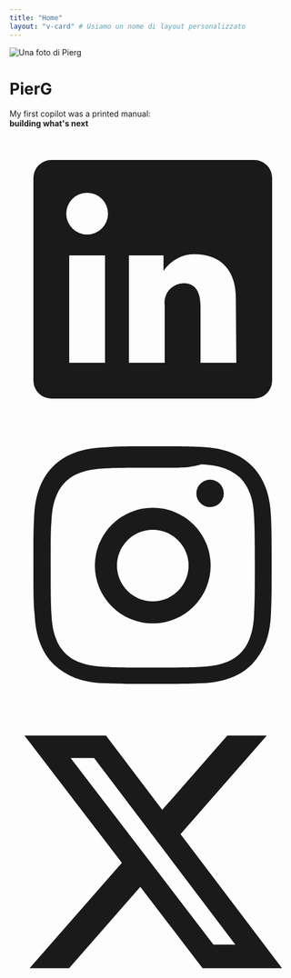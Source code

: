 ```yaml
---
title: "Home"
layout: "v-card" # Usiamo un nome di layout personalizzato
---
```

<div class="v-card">
    <img src="{{ '/img/profilo.jpg' | url }}" alt="Una foto di Pierg" class="profile-picture">
    <h1>PierG</h1>
    <p>My first copilot was a printed manual:<br><strong>building what's next</strong></p>
    <div class="social-icons">
        <a href="https://www.linkedin.com/in/pierg" title="LinkedIn" target="_blank" rel="noopener noreferrer">
            <svg xmlns="http://www.w3.org/2000/svg" viewBox="0 0 24 24" fill="currentColor" role="img" aria-hidden="true"><path d="M20.5 2h-17A1.5 1.5 0 002 3.5v17A1.5 1.5 0 003.5 22h17a1.5 1.5 0 001.5-1.5v-17A1.5 1.5 0 0020.5 2zM8 19H5v-9h3zM6.5 8.25A1.75 1.75 0 118.25 6.5 1.75 1.75 0 016.5 8.25zM19 19h-3v-4.74c0-1.42-.6-1.93-1.38-1.93A1.62 1.62 0 0013 14.19V19h-3v-9h2.9v1.3a3.11 3.11 0 012.7-1.4c1.55 0 3.36.86 3.36 3.66z"></path></svg>
        </a>
        <a href="https://www.instagram.com/pierg" title="Instagram" target="_blank" rel="noopener noreferrer">
            <svg xmlns="http://www.w3.org/2000/svg" viewBox="0 0 24 24" fill="currentColor" role="img" aria-hidden="true"><path d="M12 2c2.72 0 3.05.01 4.12.06 1.06.05 1.79.22 2.42.46.65.25 1.23.58 1.77 1.13.55.54.88 1.12 1.13 1.77.24.63.41 1.36.46 2.42.05 1.07.06 1.4.06 4.12s-.01 3.05-.06 4.12c-.05 1.06-.22 1.79-.46 2.42a5.72 5.72 0 01-1.13 1.77c-.54.55-1.12.88-1.77 1.13-.63.24-1.36.41-2.42.46-1.07.05-1.4.06-4.12.06s-3.05-.01-4.12-.06c-1.06-.05-1.79-.22-2.42-.46a5.72 5.72 0 01-1.77-1.13c-.55-.54-.88-1.12-1.13-1.77-.24-.63-.41-1.36-.46-2.42C2.01 15.05 2 14.72 2 12s.01-3.05.06-4.12c.05-1.06.22-1.79.46-2.42.25-.65.58-1.23 1.13-1.77.54-.55 1.12-.88 1.77-1.13.63-.24 1.36-.41 2.42-.46C8.95 2.01 9.28 2 12 2zm0 1.8c-2.69 0-3.01.01-4.07.06-1.03.05-1.6.2-2.02.37-.5.18-.88.42-1.25.78-.37.37-.6.76-.78 1.25-.17.43-.32.99-.37 2.02C3.46 8.99 3.45 9.31 3.45 12s.01 3.01.06 4.07c.05 1.03.2 1.6.37 2.02.18.5.42.88.78 1.25.37.37.76.6 1.25.78.43.17.99.32 2.02.37 1.06.05 1.38.06 4.07.06s3.01-.01 4.07-.06c1.03-.05 1.6-.2 2.02-.37.5-.18.88-.42 1.25-.78.37-.37.6-.76.78-1.25.17-.43.32-.99.37-2.02.05-1.06.06-1.38.06-4.07s-.01-3.01-.06-4.07c-.05-1.03-.2-1.6-.37-2.02a3.87 3.87 0 00-.78-1.25 3.87 3.87 0 00-1.25-.78c-.43-.17-.99-.32-2.02-.37C15.01 3.81 14.69 3.8 12 3.8zm0 3.35A4.85 4.85 0 1012 16.85a4.85 4.85 0 000-9.7zM12 15a3 3 0 110-6 3 3 0 010 6zm4.8-7.9a1.15 1.15 0 100-2.3 1.15 1.15 0 000 2.3z"></path></svg>
        </a>
        <a href="https://twitter.com/pierg" title="Twitter/X" target="_blank" rel="noopener noreferrer">
            <svg xmlns="http://www.w3.org/2000/svg" viewBox="0 0 24 24" fill="currentColor" role="img" aria-hidden="true"><path d="M18.244 2.25h3.308l-7.227 8.26 8.502 11.24H16.17l-5.214-6.817L4.99 21.75H1.68l7.73-8.835L1.254 2.25H8.08l4.713 6.231zm-1.161 17.52h1.833L7.084 4.126H5.117z"></path></svg>
        </a>
    </div>
</div>